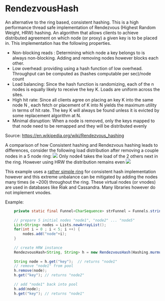 RendezvousHash
==============

An alternative to the ring based, consistent hashing.  This is a high performance thread safe implementation of Rendezvous (Highest Random Weight, HRW) hashing.  An algorithm that allows clients to achieve distributed agreement on which node (or proxy) a given key is to be placed in. This implementation has the following properties.

* Non-blocking reads : Determining which node a key belongs to is always non-blocking.  Adding and removing nodes however blocks each other.
* Low overhead: providing using a hash function of low overhead.  Throughput can be computed as (hashes computable per sec)/node count
* Load balancing: Since the hash function is randomizing, each of the n nodes is equally likely to receive the key K. Loads are uniform across the sites.
* High hit rate: Since all clients agree on placing an key K into the same node N , each fetch or placement of K into N yields the maximum utility in terms of hit rate. The key K will always be found unless it is evicted by some replacement algorithm at N.
* Minimal disruption: When a node is removed, only the keys mapped to that node need to be remapped and they will be distributed evenly

Source: https://en.wikipedia.org/wiki/Rendezvous_hashing

A comparison of how Consistent hashing and Rendezvous hashing leads to differences, consider the following load distribution after removing a couple nodes in a 5 node ring:
![](https://raw.github.com/clohfink/RendezvousHash/master/images/chd.png)
Only node4 takes the load of the 2 others next in the ring.  However using HRW the distribution remains even
![](https://raw.github.com/clohfink/RendezvousHash/master/images/hrwd.png)

This example uses a [rather simple ring](https://github.com/clohfink/RendezvousHash/blob/master/src/main/java/com/csforge/ConsistentHash.java) for consistent hash implementation however and this extreme unbalance can be mitigated by adding the nodes many times (ie ~200) throughout the ring.  These virtual nodes (or vnodes) are used in databases like Riak and Cassandra.  Many libraries however do not implement vnodes.

Example:

```java
    private static final Funnel<CharSequence> strFunnel = Funnels.stringFunnel(Charset.defaultCharset());
    
    // prepare 5 initial nodes "node1", "node2" ... "node5"
    List<String> nodes = Lists.newArrayList();
    for(int i = 0 ; i < 5; i ++) {
        nodes.add("node"+i); 
    }
    
    // create HRW instance
    RendezvousHash<String, String> h = new RendezvousHash(Hashing.murmur3_128(), strFunnel, strFunnel, nodes);
    
    String node = h.get("key");  // returns "node1"
    // remove "node1" from pool
    h.remove(node);
    h.get("key"); // returns "node2"
    
    // add "node1" back into pool
    h.add(node);  
    h.get("key"); // returns "node1"
```
